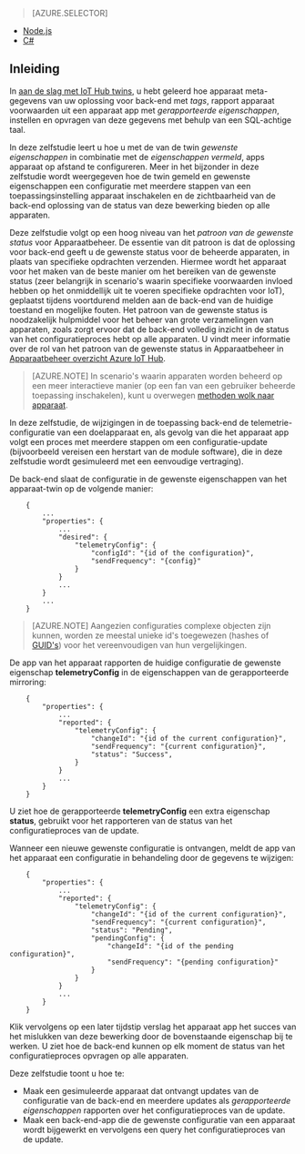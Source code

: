 > [AZURE.SELECTOR]
- [Node.js](../articles/iot-hub/iot-hub-node-node-twin-how-to-configure.md)
- [C#](../articles/iot-hub/iot-hub-csharp-node-twin-how-to-configure.md)

## <a name="introduction"></a>Inleiding

In [aan de slag met IoT Hub twins][lnk-twin-tutorial], u hebt geleerd hoe apparaat meta-gegevens van uw oplossing voor back-end met *tags*, rapport apparaat voorwaarden uit een apparaat app met *gerapporteerde eigenschappen*, instellen en opvragen van deze gegevens met behulp van een SQL-achtige taal.

In deze zelfstudie leert u hoe u met de van de twin *gewenste eigenschappen* in combinatie met de *eigenschappen vermeld*, apps apparaat op afstand te configureren. Meer in het bijzonder in deze zelfstudie wordt weergegeven hoe de twin gemeld en gewenste eigenschappen een configuratie met meerdere stappen van een toepassingsinstelling apparaat inschakelen en de zichtbaarheid van de back-end oplossing van de status van deze bewerking bieden op alle apparaten.

Deze zelfstudie volgt op een hoog niveau van het *patroon van de gewenste status* voor Apparaatbeheer. De essentie van dit patroon is dat de oplossing voor back-end geeft u de gewenste status voor de beheerde apparaten, in plaats van specifieke opdrachten verzenden. Hiermee wordt het apparaat voor het maken van de beste manier om het bereiken van de gewenste status (zeer belangrijk in scenario's waarin specifieke voorwaarden invloed hebben op het onmiddellijk uit te voeren specifieke opdrachten voor IoT), geplaatst tijdens voortdurend melden aan de back-end van de huidige toestand en mogelijke fouten. Het patroon van de gewenste status is noodzakelijk hulpmiddel voor het beheer van grote verzamelingen van apparaten, zoals zorgt ervoor dat de back-end volledig inzicht in de status van het configuratieproces hebt op alle apparaten.
U vindt meer informatie over de rol van het patroon van de gewenste status in Apparaatbeheer in [Apparaatbeheer overzicht Azure IoT Hub][lnk-dm-overview].

> [AZURE.NOTE] In scenario's waarin apparaten worden beheerd op een meer interactieve manier (op een fan van een gebruiker beheerde toepassing inschakelen), kunt u overwegen [methoden wolk naar apparaat][lnk-methods].

In deze zelfstudie, de wijzigingen in de toepassing back-end de telemetrie-configuratie van een doelapparaat en, als gevolg van die het apparaat app volgt een proces met meerdere stappen om een configuratie-update (bijvoorbeeld vereisen een herstart van de module software), die in deze zelfstudie wordt gesimuleerd met een eenvoudige vertraging).

De back-end slaat de configuratie in de gewenste eigenschappen van het apparaat-twin op de volgende manier:

        {
            ...
            "properties": {
                ...
                "desired": {
                    "telemetryConfig": {
                        "configId": "{id of the configuration}",
                        "sendFrequency": "{config}"
                    }
                }
                ...
            }
            ...
        }

> [AZURE.NOTE] Aangezien configuraties complexe objecten zijn kunnen, worden ze meestal unieke id's toegewezen (hashes of [GUID's][lnk-guid]) voor het vereenvoudigen van hun vergelijkingen.

De app van het apparaat rapporten de huidige configuratie de gewenste eigenschap **telemetryConfig** in de eigenschappen van de gerapporteerde mirroring:

        {
            "properties": {
                ...
                "reported": {
                    "telemetryConfig": {
                        "changeId": "{id of the current configuration}",
                        "sendFrequency": "{current configuration}",
                        "status": "Success",
                    }
                }
                ...
            }
        }

U ziet hoe de gerapporteerde **telemetryConfig** een extra eigenschap **status**, gebruikt voor het rapporteren van de status van het configuratieproces van de update.

Wanneer een nieuwe gewenste configuratie is ontvangen, meldt de app van het apparaat een configuratie in behandeling door de gegevens te wijzigen:

        {
            "properties": {
                ...
                "reported": {
                    "telemetryConfig": {
                        "changeId": "{id of the current configuration}",
                        "sendFrequency": "{current configuration}",
                        "status": "Pending",
                        "pendingConfig": {
                            "changeId": "{id of the pending configuration}",
                            "sendFrequency": "{pending configuration}"
                        }
                    }
                }
                ...
            }
        }

Klik vervolgens op een later tijdstip verslag het apparaat app het succes van het mislukken van deze bewerking door de bovenstaande eigenschap bij te werken.
U ziet hoe de back-end kunnen op elk moment de status van het configuratieproces opvragen op alle apparaten.

Deze zelfstudie toont u hoe te:

- Maak een gesimuleerde apparaat dat ontvangt updates van de configuratie van de back-end en meerdere updates als *gerapporteerde eigenschappen* rapporten over het configuratieproces van de update.
- Maak een back-end-app die de gewenste configuratie van een apparaat wordt bijgewerkt en vervolgens een query het configuratieproces van de update.

<!-- links -->

[lnk-methods]: ../articles/iot-hub/iot-hub-devguide-direct-methods.md
[lnk-dm-overview]: ../articles/iot-hub/iot-hub-device-management-overview.md
[lnk-twin-tutorial]: ../articles/iot-hub/iot-hub-node-node-twin-getstarted.md
[lnk-guid]: https://en.wikipedia.org/wiki/Globally_unique_identifier
